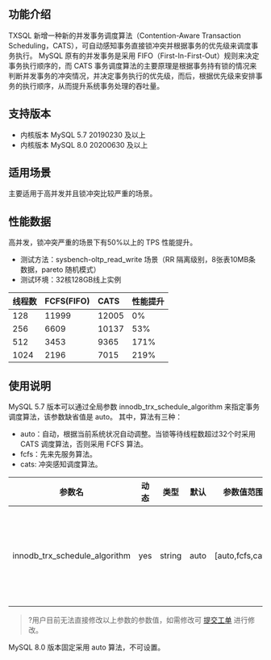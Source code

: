 
## 功能介绍
TXSQL 新增一种新的并发事务调度算法（Contention-Aware Transaction Scheduling，CATS），可自动感知事务直接锁冲突并根据事务的优先级来调度事务执行。
MySQL 原有的并发事务是采用 FIFO（First-In-First-Out）规则来决定事务执行顺序的，而 CATS 事务调度算法的主要原理是根据事务持有锁的情况来判断并发事务的冲突情况，并决定事务执行的优先级，而后，根据优先级来安排事务的执行顺序，从而提升系统事务处理的吞吐量。

## 支持版本
- 内核版本 MySQL 5.7 20190230 及以上
- 内核版本 MySQL 8.0 20200630 及以上

## 适用场景
主要适用于高并发并且锁冲突比较严重的场景。

## 性能数据
高并发，锁冲突严重的场景下有50%以上的 TPS 性能提升。

- 测试方法：sysbench-oltp_read_write 场景（RR 隔离级别，8张表10MB条数据，pareto 随机模式）
- 测试环境：32核128GB线上实例

| 线程数 | FCFS(FIFO) | CATS  | 性能提升 |
| :----- | :--------- | :---- | :------- |
| 128    | 11999      | 12005 | 0%       |
| 256    | 6609       | 10137 | 53%      |
| 512    | 3453       | 9365  | 171%     |
| 1024   | 2196       | 7015  | 219%     |

## 使用说明
MySQL 5.7 版本可以通过全局参数 innodb_trx_schedule_algorithm 来指定事务调度算法，该参数缺省值是 auto。
其中，算法有三种：
- auto：自动，根据当前系统状况自动调整。当锁等待线程数超过32个时采用 CATS 调度算法，否则采用 FCFS 算法。
- fcfs：先来先服务算法。
- cats: 冲突感知调度算法。


| 参数名                        | 动态 | 类型   | 默认 | 参数值范围       | 说明             |
| ----------------------------- | ---- | ------ | ---- | ---------------- | ---------------- |
| innodb_trx_schedule_algorithm | yes  | string | auto | [auto,fcfs,cats] | 事务等待调度算法 |

>?用户目前无法直接修改以上参数的参数值，如需修改可 [提交工单](https://console.cloud.tencent.com/workorder/category) 进行修改。
>

MySQL 8.0 版本固定采用 auto 算法，不可设置。

